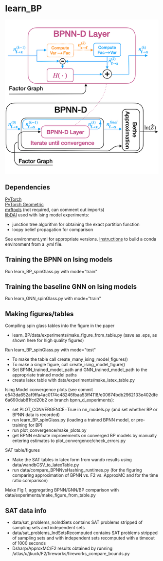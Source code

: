 # learn_BP

![alt text](BPNN_thumbnail.png)

## Dependencies
[PyTorch](https://pytorch.org/get-started/locally/)  
[PyTorch Geometric](https://pytorch-geometric.readthedocs.io/en/latest/notes/installation.html)  
[mrftools](https://bitbucket.org/berthuang/mrftools/src/master/) (not required, can comment out imports)  
[libDAI](https://github.com/dbtsai/libDAI) used with Ising model experiments:
- junction tree algorithm for obtaining the exact partition function
- loopy belief propagation for comparison  

See environment.yml for appropriate versions.  [Instructions](https://docs.conda.io/projects/conda/en/latest/user-guide/tasks/manage-environments.html#creating-an-environment-from-an-environment-yml-file) to build a conda environment from a .yml file.  

## Training the BPNN on Ising models
Run learn_BP_spinGlass.py with mode="train"

## Training the baseline GNN on Ising models
Run learn_GNN_spinGlass.py with mode="train"

## Making figures/tables
Compiling spin glass tables into the figure in the paper
- learn_BP/data/experiments/make_figure_from_table.py (save as .eps, as shown here for high quality figures)

Run learn_BP_spinGlass.py with mode="test" 
- To make the table call create_many_ising_model_figures() 
- To make a single figure, call create_ising_model_figure()
- Set BPNN_trained_model_path and GNN_trained_model_path to the appropriate trained model paths
- create latex table with data/experiments/make_latex_table.py

Ising Model convergence plots (see commit e543da652af9ffa4ac0174c48246fbaa53ff4118/e00674bdb2962133e402dfe6a690dab81fcd20b2 on branch bpnn_d_experiments):
- set PLOT_CONVERGENCE=True in nn_models.py (and set whether BP or BPNN data is recorded)
- run learn_BP_spinGlass.py (loading a trained BPNN model, or pre-training for BP)
- run plot_convergence/make_plots.py
- get BPNN estimate improvements on converged BP models by manually entering estimates to plot_convergence/check_errors.py

SAT table/figures
- Make the SAT tables in latex form from wandb results using data/wandbCSV_to_latexTable.py
- run data/compare_BPNNvsHashing_runtimes.py (for the figuring comparing approximation of BPNN vs. F2 vs. ApproxMC and for the time ratio comparison)

Make Fig 1, aggregating BPNN/GNN/BP comparison with data/experiments/make_figure_from_table.py

## SAT data info
- data/sat_problems_noIndSets contains SAT problems stripped of sampling sets and independent sets
- data/sat_problems_IndSetsRecomputed contains SAT problems stripped of sampling sets and with independent sets recomputed with a timeout of 1000 seconds
- Dsharp/ApproxMC/F2 results obtained by running /atlas/u/jkuck/F2/fireworks/fireworks_compare_bounds.py
